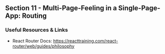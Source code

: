 ## Section 11 - Multi-Page-Feeling in a Single-Page-App: Routing

### Useful Resources & Links

* React Router Docs: https://reacttraining.com/react-router/web/guides/philosophy